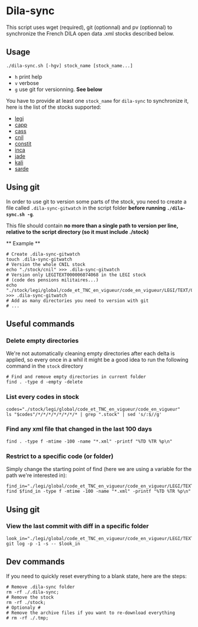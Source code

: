 # Dila-sync

This script uses wget (required), git (optionnal) and pv (optionnal) to synchronize the French DILA open data .xml stocks described below.

## Usage
```shell
./dila-sync.sh [-hgv] stock_name [stock_name...]
```
- `h` print help
- `v` verbose
- `g` use git for versionning. **See below**

You have to provide at least one `stock_name` for `dila-sync` to synchronize it, here is the list of the stocks supported:

- [legi](ftp://ftp2.journal-officiel.gouv.fr:21/LEGI)
- [capp](ftp://ftp2.journal-officiel.gouv.fr:21/CAPP)
- [cass](ftp://ftp2.journal-officiel.gouv.fr:21/CASS)
- [cnil](ftp://ftp2.journal-officiel.gouv.fr:21/CNIL)
- [constit](ftp://ftp2.journal-officiel.gouv.fr:21/CONSTIT)
- [inca](ftp://ftp2.journal-officiel.gouv.fr:21/INCA)
- [jade](ftp://ftp2.journal-officiel.gouv.fr:21/JADE)
- [kali](ftp://ftp2.journal-officiel.gouv.fr:21/KALI)
- [sarde](ftp://ftp2.journal-officiel.gouv.fr:21/SARDE)

## Using git

In order to use git to version some parts of the stock, you need to create a file called `.dila-sync-gitwatch` in the script folder **before running `./dila-sync.sh -g`**.

This file should contain **no more than a single path to version per line, relative to the script directory (so it must include ./stock)**

** Example **
```shell
# Create .dila-sync-gitwatch
touch .dila-sync-gitwatch
# Version the whole CNIL stock
echo "./stock/cnil" >>> .dila-sync-gitwatch
# Version only LEGITEXT000006074068 in the LEGI stock
# (code des pensions militaires...)
echo "./stock/legi/global/code_et_TNC_en_vigueur/code_en_vigueur/LEGI/TEXT/00/00/06/07/40/LEGITEXT000006074068" >>> .dila-sync-gitwatch
# Add as many directories you need to version with git
# ...
```

## Useful commands


### Delete empty directories
We're not automatically cleaning empty directories after each delta is applied, so every once in a whil it might be a good idea to run the following command in the `stock` directory
```shell
# Find and remove empty directories in current folder
find . -type d -empty -delete
```

### List every codes in stock

```shell
codes="./stock/legi/global/code_et_TNC_en_vigueur/code_en_vigueur"
ls "$codes"/*/*/*/*/*/*/*/* | grep ".stock" | sed 's/:$//g'
```

### Find any xml file that changed in the last 100 days

```shell
find . -type f -mtime -100 -name "*.xml" -printf "%TD %TR %p\n"
```

### Restrict to a specific code (or folder)
Simply change the starting point of find (here we are using a variable for the path we're interested in):

```shell
find_in="./legi/global/code_et_TNC_en_vigueur/code_en_vigueur/LEGI/TEXT/00/00/06/07/40/LEGITEXT000006074068"
find $find_in -type f -mtime -100 -name "*.xml" -printf "%TD %TR %p\n"
```

## Using git

### View the last commit with diff in a specific folder
```shell
look_in="./legi/global/code_et_TNC_en_vigueur/code_en_vigueur/LEGI/TEXT/00/00/06/07/40/LEGITEXT000006074068"
git log -p -1 -s -- $look_in
```

## Dev commands

If you need to quickly reset everything to a blank state, here are the steps:

```shell
# Remove .dila-sync folder
rm -rf ./.dila-sync;
# Remove the stock
rm -rf ./stock;
# Optionaly #
# Remove the archive files if you want to re-download everything
# rm -rf ./.tmp;
```
